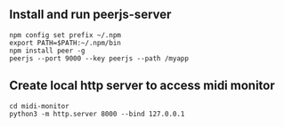 

## Install and run peerjs-server
```
npm config set prefix ~/.npm
export PATH=$PATH:~/.npm/bin
npm install peer -g
peerjs --port 9000 --key peerjs --path /myapp 
```

## Create local http server to access midi monitor 
```
cd midi-monitor
python3 -m http.server 8000 --bind 127.0.0.1
```
